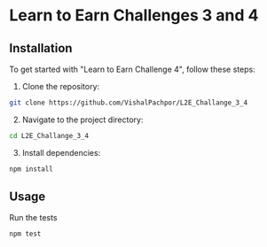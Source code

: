 # Learn to Earn Challenges 3 and 4

## Installation

To get started with "Learn to Earn Challenge 4", follow these steps:

1. Clone the repository:

```sh
git clone https://github.com/VishalPachpor/L2E_Challange_3_4
```

2. Navigate to the project directory:

```sh
cd L2E_Challange_3_4
```

3. Install dependencies:

```sh
npm install
```

## Usage

Run the tests

```sh
npm test
```
